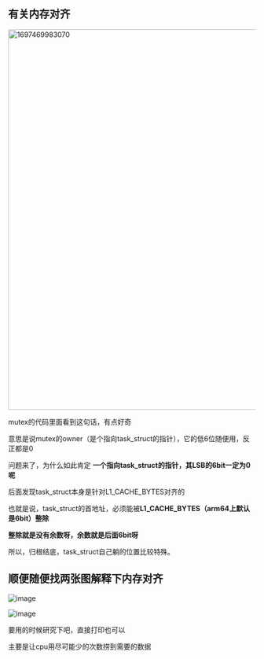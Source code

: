 ## 有关内存对齐
<img width="774" alt="1697469983070" src="https://github.com/Rust401/OS-kernel-dev-config/assets/31315527/cc222f83-1af2-4019-b2b0-7d52709db284">

mutex的代码里面看到这句话，有点好奇

意思是说mutex的owner（是个指向task_struct的指针），它的低6位随便用，反正都是0

问题来了，为什么如此肯定 **一个指向task_struct的指针，其LSB的6bit一定为0呢**

后面发现task_struct本身是针对L1_CACHE_BYTES对齐的

也就是说，task_struct的首地址，必须能被**L1_CACHE_BYTES（arm64上默认是6bit）整除**

**整除就是没有余数呀，余数就是后面6bit呀**

所以，归根结底，task_struct自己躺的位置比较特殊。

## 顺便随便找两张图解释下内存对齐

![image](https://github.com/Rust401/OS-kernel-dev-config/assets/31315527/38e1a506-cfb6-48d9-9204-3dffe6e24264)

![image](https://github.com/Rust401/OS-kernel-dev-config/assets/31315527/5f26c8fa-64c1-4e06-9165-2f0c3bfd0a8f)

要用的时候研究下吧，直接打印也可以

主要是让cpu用尽可能少的次数捞到需要的数据




